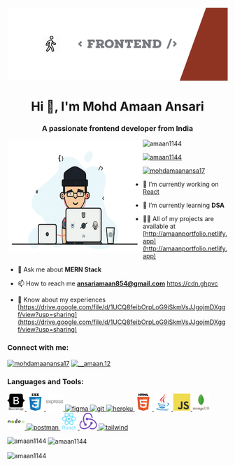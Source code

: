 [![MasterHead](https://github.com/Amaan1144/Amaan1144/blob/main/New%20Project%20(1).gif)](http://amaanportfolio.netlify.app)
<h1 align="center">Hi 👋, I'm Mohd Amaan Ansari</h1>
<h3 align="center">A passionate frontend developer from India</h3>
<img align="left" alt="Coding" width="310" height="260" src="https://github.com/Amaan1144/Amaan1144/blob/main/gif.gif"/>

<p align="left"> <img src="https://komarev.com/ghpvc/?username=amaan1144&label=Profile%20views&color=0e75b6&style=flat" alt="amaan1144" /> </p>

<p align="left"> <a href="https://github.com/ryo-ma/github-profile-trophy"><img src="https://github-profile-trophy.vercel.app/?username=amaan1144" alt="amaan1144" /></a> </p>

<p align="left"> <a href="https://twitter.com/mohdamaanansa17" target="blank"><img src="https://img.shields.io/twitter/follow/mohdamaanansa17?logo=twitter&style=for-the-badge" alt="mohdamaanansa17" /></a> </p>

- 🔭 I’m currently working on [React](https://reactjs.org/)

- 🌱 I’m currently learning **DSA**

- 👨‍💻 All of my projects are available at [http://amaanportfolio.netlify.app](http://amaanportfolio.netlify.app)

- 💬 Ask me about **MERN Stack**

- 📫 How to reach me **ansariamaan854@gmail.com**
https://cdn.ghpvc

- 📄 Know about my experiences [https://drive.google.com/file/d/1UCQ8feibOrpLoG9iSkmVsJJgojmDXggf/view?usp=sharing](https://drive.google.com/file/d/1UCQ8feibOrpLoG9iSkmVsJJgojmDXggf/view?usp=sharing)

<h3 align="left">Connect with me:</h3>
<p align="left">
<a href="https://twitter.com/mohdamaanansa17" target="blank"><img align="center" src="https://raw.githubusercontent.com/rahuldkjain/github-profile-readme-generator/master/src/images/icons/Social/twitter.svg" alt="mohdamaanansa17" height="30" width="40" /></a>
<a href="https://instagram.com/__amaan.12" target="blank"><img align="center" src="https://raw.githubusercontent.com/rahuldkjain/github-profile-readme-generator/master/src/images/icons/Social/instagram.svg" alt="__amaan.12" height="30" width="40" /></a>
</p>

<h3 align="left">Languages and Tools:</h3>
<p align="left"> <a href="https://getbootstrap.com" target="_blank" rel="noreferrer"> <img src="https://raw.githubusercontent.com/devicons/devicon/master/icons/bootstrap/bootstrap-plain-wordmark.svg" alt="bootstrap" width="40" height="40"/> </a> <a href="https://www.w3schools.com/css/" target="_blank" rel="noreferrer"> <img src="https://raw.githubusercontent.com/devicons/devicon/master/icons/css3/css3-original-wordmark.svg" alt="css3" width="40" height="40"/> </a> <a href="https://expressjs.com" target="_blank" rel="noreferrer"> <img src="https://raw.githubusercontent.com/devicons/devicon/master/icons/express/express-original-wordmark.svg" alt="express" width="40" height="40"/> </a> <a href="https://www.figma.com/" target="_blank" rel="noreferrer"> <img src="https://www.vectorlogo.zone/logos/figma/figma-icon.svg" alt="figma" width="40" height="40"/> </a> <a href="https://git-scm.com/" target="_blank" rel="noreferrer"> <img src="https://www.vectorlogo.zone/logos/git-scm/git-scm-icon.svg" alt="git" width="40" height="40"/> </a> <a href="https://heroku.com" target="_blank" rel="noreferrer"> <img src="https://www.vectorlogo.zone/logos/heroku/heroku-icon.svg" alt="heroku" width="40" height="40"/> </a> <a href="https://www.w3.org/html/" target="_blank" rel="noreferrer"> <img src="https://raw.githubusercontent.com/devicons/devicon/master/icons/html5/html5-original-wordmark.svg" alt="html5" width="40" height="40"/> </a> <a href="https://www.java.com" target="_blank" rel="noreferrer"> <img src="https://raw.githubusercontent.com/devicons/devicon/master/icons/java/java-original.svg" alt="java" width="40" height="40"/> </a> <a href="https://developer.mozilla.org/en-US/docs/Web/JavaScript" target="_blank" rel="noreferrer"> <img src="https://raw.githubusercontent.com/devicons/devicon/master/icons/javascript/javascript-original.svg" alt="javascript" width="40" height="40"/> </a> <a href="https://www.mongodb.com/" target="_blank" rel="noreferrer"> <img src="https://raw.githubusercontent.com/devicons/devicon/master/icons/mongodb/mongodb-original-wordmark.svg" alt="mongodb" width="40" height="40"/> </a> <a href="https://nodejs.org" target="_blank" rel="noreferrer"> <img src="https://raw.githubusercontent.com/devicons/devicon/master/icons/nodejs/nodejs-original-wordmark.svg" alt="nodejs" width="40" height="40"/> </a> <a href="https://postman.com" target="_blank" rel="noreferrer"> <img src="https://www.vectorlogo.zone/logos/getpostman/getpostman-icon.svg" alt="postman" width="40" height="40"/> </a> <a href="https://reactjs.org/" target="_blank" rel="noreferrer"> <img src="https://raw.githubusercontent.com/devicons/devicon/master/icons/react/react-original-wordmark.svg" alt="react" width="40" height="40"/> </a> <a href="https://redux.js.org" target="_blank" rel="noreferrer"> <img src="https://raw.githubusercontent.com/devicons/devicon/master/icons/redux/redux-original.svg" alt="redux" width="40" height="40"/> </a> <a href="https://tailwindcss.com/" target="_blank" rel="noreferrer"> <img src="https://www.vectorlogo.zone/logos/tailwindcss/tailwindcss-icon.svg" alt="tailwind" width="40" height="40"/> </a> </p>

<p><img align="left" src="https://github-readme-stats.vercel.app/api/top-langs?username=amaan1144&show_icons=true&locale=en&layout=compact" alt="amaan1144" /></p>

<p>&nbsp;<img align="center" src="https://github-readme-stats.vercel.app/api?username=amaan1144&show_icons=true&locale=en" alt="amaan1144" /></p>

<p><img align="center" src="https://github-readme-streak-stats.herokuapp.com/?user=amaan1144&" alt="amaan1144" /></p>

